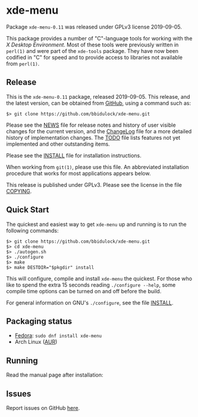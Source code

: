 [xde-menu -- read me first file.  2019-09-05]: #

xde-menu
===============

Package `xde-menu-0.11` was released under GPLv3 license 2019-09-05.

This package provides a number of "C"-language tools for working with
the _X Desktop Environment_.  Most of these tools were previously
written in `perl(1)` and were part of the `xde-tools` package.  They
have now been codified in "C" for speed and to provide access to
libraries not available from `perl(1)`.


Release
-------

This is the `xde-menu-0.11` package, released 2019-09-05.  This
release, and the latest version, can be obtained from [GitHub][1], using
a command such as:

    $> git clone https://github.com/bbidulock/xde-menu.git

Please see the [NEWS][3] file for release notes and history of user
visible changes for the current version, and the [ChangeLog][4] file for
a more detailed history of implementation changes.  The [TODO][5] file
lists features not yet implemented and other outstanding items.

Please see the [INSTALL][7] file for installation instructions.

When working from `git(1)`, please use this file.  An abbreviated
installation procedure that works for most applications appears below.

This release is published under GPLv3.  Please see the license in the
file [COPYING][9].


Quick Start
-----------

The quickest and easiest way to get `xde-menu` up and running is to run
the following commands:

    $> git clone https://github.com/bbidulock/xde-menu.git
    $> cd xde-menu
    $> ./autogen.sh
    $> ./configure
    $> make
    $> make DESTDIR="$pkgdir" install

This will configure, compile and install `xde-menu` the quickest.  For
those who like to spend the extra 15 seconds reading `./configure
--help`, some compile time options can be turned on and off before the
build.

For general information on GNU's `./configure`, see the file
[INSTALL][7].


Packaging status
----------------

- [Fedora](https://apps.fedoraproject.org/packages/xde-menu): `sudo dnf install xde-menu`
- Arch Linux ([AUR](https://aur.archlinux.org/packages/xde-menu))


Running
-------

Read the manual page after installation:


Issues
------

Report issues on GitHub [here][2].



[1]: https://github.com/bbidulock/xde-menu
[2]: https://github.com/bbidulock/xde-menu/issues
[3]: https://github.com/bbidulock/xde-menu/blob/0.11/NEWS
[4]: https://github.com/bbidulock/xde-menu/blob/0.11/ChangeLog
[5]: https://github.com/bbidulock/xde-menu/blob/0.11/TODO
[6]: https://github.com/bbidulock/xde-menu/blob/0.11/COMPLIANCE
[7]: https://github.com/bbidulock/xde-menu/blob/0.11/INSTALL
[8]: https://github.com/bbidulock/xde-menu/blob/0.11/LICENSE
[9]: https://github.com/bbidulock/xde-menu/blob/0.11/COPYING

[ vim: set ft=markdown sw=4 tw=72 nocin nosi fo+=tcqlorn spell: ]: #
